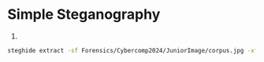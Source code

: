 # Simple Steganography

1. 
```bash
steghide extract -sf Forensics/Cybercomp2024/JuniorImage/corpus.jpg -xf extracted.jpg
```
